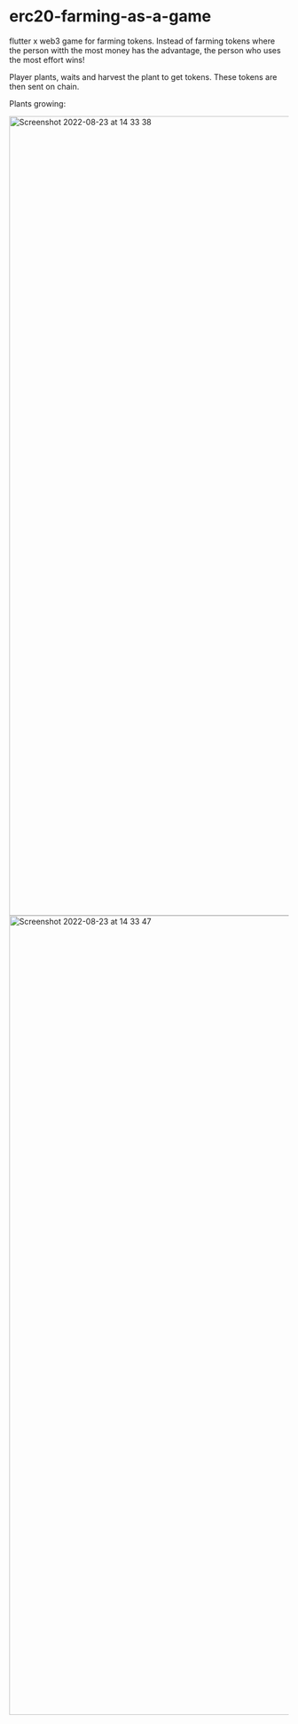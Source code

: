 # erc20-farming-as-a-game

flutter x web3 game for farming tokens. Instead of farming tokens where the person witth the most money has the advantage, the person who uses the most effort wins!

Player plants, waits and harvest the plant to get tokens. These tokens are then sent on chain. 

Plants growing: 

<img width="1440" alt="Screenshot 2022-08-23 at 14 33 38" src="https://user-images.githubusercontent.com/98053458/186148014-f466741a-a0b4-48ba-905b-0e480c30f366.png">

<img width="1440" alt="Screenshot 2022-08-23 at 14 33 47" src="https://user-images.githubusercontent.com/98053458/186148041-37db89ed-c19a-4b76-850a-b91cdf1d5ed3.png">
